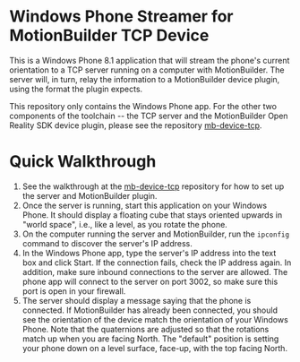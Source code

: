 Windows Phone Streamer for MotionBuilder TCP Device
===================================================
This is a Windows Phone 8.1 application that will stream the phone's current orientation to a TCP server
running on a computer with MotionBuilder. The server will, in turn, relay the information to a MotionBuilder
device plugin, using the format the plugin expects.

This repository only contains the Windows Phone app. For the other two components of the toolchain -- the
TCP server and the MotionBuilder Open Reality SDK device plugin, please see the repository
[mb-device-tcp](https://github.com/sdao/mb-device-tcp).

Quick Walkthrough
=================
1. See the walkthrough at the [mb-device-tcp](https://github.com/sdao/mb-device-tcp) repository for how to
set up the server and MotionBuilder plugin.
2. Once the server is running, start this application on your Windows Phone. It should display a floating cube
that stays oriented upwards in "world space", i.e., like a level, as you rotate the phone.
3. On the computer running the server and MotionBuilder, run the `ipconfig` command to discover the server's
IP address.
4. In the Windows Phone app, type the server's IP address into the text box and click Start. If the connection
fails, check the IP address again. In addition, make sure inbound connections to the server are allowed.
The phone app will connect to the server on port 3002, so make sure this port is open in your firewall.
5. The server should display a message saying that the phone is connected. If MotionBuilder has already
been connected, you should see the orientation of the device match the orientation of your Windows Phone.
Note that the quaternions are adjusted so that the rotations match up when you are facing North.
The "default" position is setting your phone down on a level surface, face-up, with the top facing North.
